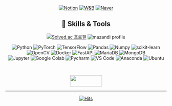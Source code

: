 <div align="center">
<!--
![header](https://capsule-render.vercel.app/api?type=Rounded&color=FFC0CB&height=300&section=header&text=JeongIn%20Kwon&fontSize=90&fontColor=FFFFFF)
  -->
  
[![Notion](https://img.shields.io/badge/JNN%20WIKI-000000?style=for-the-badge&logo=Notion&logoColor=FFFFFF)](https://www.notion.so/jnn-dev/4d9d0ad97151496fa6444ffafd5b1c8b?v=2035e35456f3461085aa9f1f3d07d1c8) [![W&B](https://img.shields.io/badge/W%20&%20B-FFBE00?style=for-the-badge&logo=weightsandbiases&logoColor=000000)](https://wandb.ai/joniekwon22/projects) [![Naver](https://img.shields.io/badge/Email-03C75A.svg?&style=for-the-badge&logo=Naver&logoColor=white)](mailto:kkkji1215@naver.com) 

<!-- icons https://simpleicons.org/?q=instag 
[![Instagram](https://img.shields.io/badge/Instagram-E4405F.svg?&style=for-the-badge&logo=Instagram&logoColor=white)]() 
[![kaggle](https://img.shields.io/badge/kaggle-20BEFF.svg?&style=for-the-badge&logo=kaggle&logoColor=white)](https://www.kaggle.com/joniekwon)

[![Top Langs](https://github-readme-stats.vercel.app/api/top-langs/?username=joniekwon&layout=compact)](https://github.com/joniekwon/github-readme-stats)
![AWS S3](https://img.shields.io/badge/AWS%20S3-569A31.svg?&style=for-the-badge&logo=amazons3&logoColor=white)
-->


## 🚀 Skills & Tools

[![Solved.ac
프로필](http://mazassumnida.wtf/api/v2/generate_badge?boj=ninykwon19)](https://solved.ac/ninykwon19) ![mazandi profile](http://mazandi.herokuapp.com/api?handle=ninykwon19&theme=dark)

![Python](https://img.shields.io/badge/Python-3776AB.svg?&style=for-the-badge&logo=Python&logoColor=white) ![PyTorch](https://img.shields.io/badge/PyTorch-EE4C2C.svg?&style=for-the-badge&logo=PyTorch&logoColor=white) ![TensorFlow](https://img.shields.io/badge/TensorFlow-FF6F00.svg?&style=for-the-badge&logo=Tensorflow&logoColor=white)  ![Pandas](https://img.shields.io/badge/Pandas-150458.svg?&style=for-the-badge&logo=Pandas&logoColor=white) ![Numpy](https://img.shields.io/badge/Numpy-013243.svg?&style=for-the-badge&logo=Numpy&logoColor=white) ![scikit-learn](https://img.shields.io/badge/scikit%20learn-F7931E.svg?&style=for-the-badge&logo=scikit-learn&logoColor=white)   
![OpenCV](https://img.shields.io/badge/OpenCV-5C3EE8.svg?&style=for-the-badge&logo=OpenCV&logoColor=white) ![Docker](https://img.shields.io/badge/Docker-2496ED.svg?&style=for-the-badge&logo=Docker&logoColor=white) ![FastAPI](https://img.shields.io/badge/fastapi-009688.svg?&style=for-the-badge&logo=fastapi&logoColor=white) ![MariaDB](https://img.shields.io/badge/MariaDB-003545.svg?&style=for-the-badge&logo=MariaDB&logoColor=white) ![MongoDB](https://img.shields.io/badge/mongodb-47A248.svg?&style=for-the-badge&logo=MongoDB&logoColor=white)   
![Jupyter](https://img.shields.io/badge/Jupyter-F37626.svg?&style=for-the-badge&logo=Jupyter&logoColor=white) ![Google Colab](https://img.shields.io/badge/Google%20Colab-F9AB00.svg?&style=for-the-badge&logo=Google%20Colab&logoColor=white) ![Pycharm](https://img.shields.io/badge/Pycharm-000000.svg?&style=for-the-badge&logo=Pycharm&logoColor=white) ![VS Code](https://img.shields.io/badge/visual%20studio%20code-2F80ED.svg?&style=for-the-badge&logo=VisualStudioCode&logoColor=white) ![Anaconda](https://img.shields.io/badge/Anaconda-44A833.svg?&style=for-the-badge&logo=Anaconda&logoColor=white)
![Ubuntu](https://img.shields.io/badge/Ubuntu-E95420.svg?&style=for-the-badge&logo=ubuntu&logoColor=white)

<br>

<a href="https://markcloud.co.kr/mark-view"><img src="https://markcloud.kr/image/service_markview_black.png" width="100" height="35"></a>

***

[![Hits](https://hits.seeyoufarm.com/api/count/incr/badge.svg?url=https%3A%2F%2Fgithub.com%2Fjoniekwon%2Fjoniekwon&count_bg=%23B1EEFF&title_bg=%23FFC8C8&icon=github.svg&icon_color=%23E7E7E7&title=hits&edge_flat=false)](https://hits.seeyoufarm.com)

</div>
